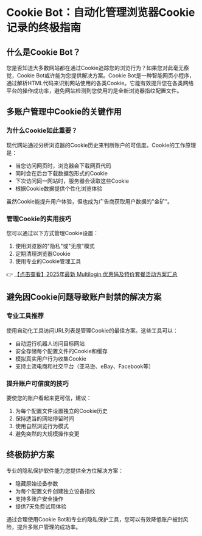 # Cookie Bot：自动化管理浏览器Cookie记录的终极指南

## 什么是Cookie Bot？

您是否知道大多数网站都在通过Cookie追踪您的浏览行为？如果您对此毫无察觉，Cookie Bot或许能为您提供解决方案。Cookie Bot是一种智能网页小程序，通过解析HTML代码来识别网站使用的各类Cookie。它能有效提升您在各类网络平台的操作成功率，避免网站检测到您使用的是全新浏览器指纹配置文件。

## 多账户管理中Cookie的关键作用

### 为什么Cookie如此重要？

现代网站通过分析浏览器的Cookie历史来判断账户的可信度。Cookie的工作原理是：

- 当您访问网页时，浏览器会下载网页代码
- 同时会在后台下载数据包形式的Cookie
- 下次访问同一网站时，服务器会读取这些Cookie
- 根据Cookie数据提供个性化浏览体验

虽然Cookie能提升用户体验，但也成为广告商获取用户数据的"金矿"。

### 管理Cookie的实用技巧

您可以通过以下方式管理Cookie设置：
1. 使用浏览器的"隐私"或"无痕"模式
2. 定期清理浏览器Cookie
3. 使用专业的Cookie管理工具

👉 [【点击查看】2025年最新 Multilogin 优惠码及特价套餐活动方案汇总](https://bit.ly/multIlogin)

## 避免因Cookie问题导致账户封禁的解决方案

### 专业工具推荐

使用自动化工具访问URL列表是管理Cookie的最佳方案。这些工具可以：

- 自动运行机器人访问目标网站
- 安全存储每个配置文件的Cookie和缓存
- 模拟真实用户行为收集Cookie
- 支持主流电商和社交平台（亚马逊、eBay、Facebook等）

### 提升账户可信度的技巧

要使您的账户看起来更可信，建议：
1. 为每个配置文件设置独立的Cookie历史
2. 保持适当的网站停留时间
3. 使用自然浏览行为模式
4. 避免突然的大规模操作变更

## 终极防护方案

专业的隐私保护软件能为您提供全方位解决方案：
- 隐藏原始设备参数
- 为每个配置文件创建独立设备指纹
- 支持多账户安全操作
- 提供7天免费试用体验

通过合理使用Cookie Bot和专业的隐私保护工具，您可以有效降低账户被封风险，提升多账户管理的成功率。